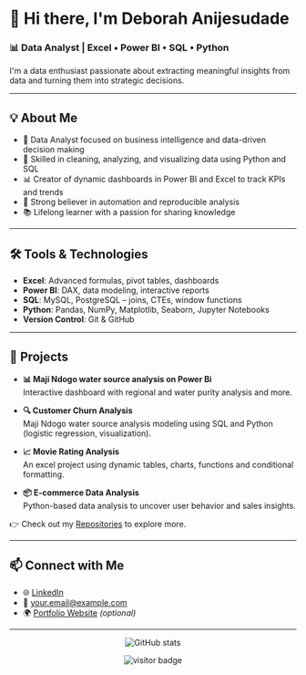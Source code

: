 # 👋 Hi there, I'm Deborah Anijesudade

### 📊 Data Analyst | Excel • Power BI • SQL • Python

I'm a data enthusiast passionate about extracting meaningful insights from data and turning them into strategic decisions.

---

## 💡 About Me

- 🎯 Data Analyst focused on business intelligence and data-driven decision making
- 🧠 Skilled in cleaning, analyzing, and visualizing data using Python and SQL
- 📊 Creator of dynamic dashboards in Power BI and Excel to track KPIs and trends
- 🔁 Strong believer in automation and reproducible analysis
- 📚 Lifelong learner with a passion for sharing knowledge

---

## 🛠️ Tools & Technologies

- **Excel**: Advanced formulas, pivot tables, dashboards
- **Power BI**: DAX, data modeling, interactive reports
- **SQL**: MySQL, PostgreSQL – joins, CTEs, window functions
- **Python**: Pandas, NumPy, Matplotlib, Seaborn, Jupyter Notebooks
- **Version Control**: Git & GitHub

---

## 📁 Projects

- **📊 Maji Ndogo water source analysis on Power Bi**  
  Interactive dashboard with regional and water purity analysis and more.

- **🔍 Customer Churn Analysis**  
  Maji Ndogo water source analysis modeling using SQL and Python (logistic regression, visualization).

- **📈 Movie Rating Analysis**  
  An excel project using dynamic tables, charts, functions and conditional formatting.

- **📦 E-commerce Data Analysis**  
  Python-based data analysis to uncover user behavior and sales insights.

👉 Check out my [Repositories](https://github.com/yourusername?tab=repositories) to explore more.

---

## 📫 Connect with Me

- 🌐 [LinkedIn](https://www.linkedin.com/in/yourprofile)
- 📧 your.email@example.com
- 🌍 [Portfolio Website](https://yourportfolio.com) *(optional)*

---

<p align="center">
  <img src="https://github-readme-stats.vercel.app/api?username=yourusername&show_icons=true&theme=blueberry" alt="GitHub stats" />
</p>

<p align="center">
  <img src="https://visitor-badge.laobi.icu/badge?page_id=yourusername" alt="visitor badge"/>
</p>
